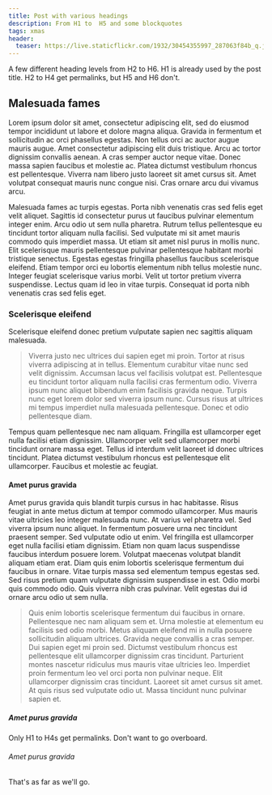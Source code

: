 ```yaml
---
title: Post with various headings
description: From H1 to  H5 and some blockquotes
tags: xmas
header:
  teaser: https://live.staticflickr.com/1932/30454355997_287063f84b_q.jpg
---
```


A few different heading levels from H2 to H6.  H1 is already used by the post title.  H2 to H4 get permalinks, but H5 and H6 don't.

## Malesuada fames

Lorem ipsum dolor sit amet, consectetur adipiscing elit, sed do eiusmod tempor incididunt ut labore et dolore magna aliqua. Gravida in fermentum et sollicitudin ac orci phasellus egestas. Non tellus orci ac auctor augue mauris augue. Amet consectetur adipiscing elit duis tristique. Arcu ac tortor dignissim convallis aenean. A cras semper auctor neque vitae. Donec massa sapien faucibus et molestie ac. Platea dictumst vestibulum rhoncus est pellentesque. Viverra nam libero justo laoreet sit amet cursus sit. Amet volutpat consequat mauris nunc congue nisi. Cras ornare arcu dui vivamus arcu.

Malesuada fames ac turpis egestas. Porta nibh venenatis cras sed felis eget velit aliquet. Sagittis id consectetur purus ut faucibus pulvinar elementum integer enim. Arcu odio ut sem nulla pharetra. Rutrum tellus pellentesque eu tincidunt tortor aliquam nulla facilisi. Sed vulputate mi sit amet mauris commodo quis imperdiet massa. Ut etiam sit amet nisl purus in mollis nunc. Elit scelerisque mauris pellentesque pulvinar pellentesque habitant morbi tristique senectus. Egestas egestas fringilla phasellus faucibus scelerisque eleifend. Etiam tempor orci eu lobortis elementum nibh tellus molestie nunc. Integer feugiat scelerisque varius morbi. Velit ut tortor pretium viverra suspendisse. Lectus quam id leo in vitae turpis. Consequat id porta nibh venenatis cras sed felis eget.

### Scelerisque eleifend

Scelerisque eleifend donec pretium vulputate sapien nec sagittis aliquam malesuada.

>  Viverra justo nec ultrices dui sapien eget mi proin. Tortor at risus viverra adipiscing at in tellus. Elementum curabitur vitae nunc sed velit dignissim. Accumsan lacus vel facilisis volutpat est. Pellentesque eu tincidunt tortor aliquam nulla facilisi cras fermentum odio. Viverra ipsum nunc aliquet bibendum enim facilisis gravida neque. Turpis nunc eget lorem dolor sed viverra ipsum nunc. Cursus risus at ultrices mi tempus imperdiet nulla malesuada pellentesque. Donec et odio pellentesque diam.

Tempus quam pellentesque nec nam aliquam. Fringilla est ullamcorper eget nulla facilisi etiam dignissim. Ullamcorper velit sed ullamcorper morbi tincidunt ornare massa eget. Tellus id interdum velit laoreet id donec ultrices tincidunt. Platea dictumst vestibulum rhoncus est pellentesque elit ullamcorper. Faucibus et molestie ac feugiat.


#### Amet purus gravida

Amet purus gravida quis blandit turpis cursus in hac habitasse. Risus feugiat in ante metus dictum at tempor commodo ullamcorper. Mus mauris vitae ultricies leo integer malesuada nunc. At varius vel pharetra vel. Sed viverra ipsum nunc aliquet. In fermentum posuere urna nec tincidunt praesent semper. Sed vulputate odio ut enim. Vel fringilla est ullamcorper eget nulla facilisi etiam dignissim. Etiam non quam lacus suspendisse faucibus interdum posuere lorem. Volutpat maecenas volutpat blandit aliquam etiam erat. Diam quis enim lobortis scelerisque fermentum dui faucibus in ornare. Vitae turpis massa sed elementum tempus egestas sed. Sed risus pretium quam vulputate dignissim suspendisse in est. Odio morbi quis commodo odio. Quis viverra nibh cras pulvinar. Velit egestas dui id ornare arcu odio ut sem nulla.

> Quis enim lobortis scelerisque fermentum dui faucibus in ornare. Pellentesque nec nam aliquam sem et. Urna molestie at elementum eu facilisis sed odio morbi. Metus aliquam eleifend mi in nulla posuere sollicitudin aliquam ultrices. Gravida neque convallis a cras semper. Dui sapien eget mi proin sed. Dictumst vestibulum rhoncus est pellentesque elit ullamcorper dignissim cras tincidunt. Parturient montes nascetur ridiculus mus mauris vitae ultricies leo. Imperdiet proin fermentum leo vel orci porta non pulvinar neque. Elit ullamcorper dignissim cras tincidunt. Laoreet sit amet cursus sit amet. At quis risus sed vulputate odio ut. Massa tincidunt nunc pulvinar sapien et.

##### Amet purus gravida

Only H1 to H4s get permalinks.  Don't want to go overboard.


###### Amet purus gravida

That's as far as we'll go.
